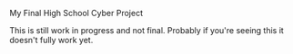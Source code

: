 My Final High School Cyber Project

This is still work in progress and not final. Probably if you're seeing this it doesn't fully work yet.
